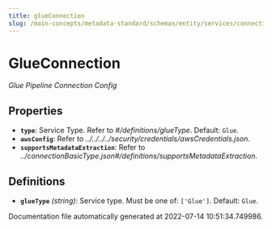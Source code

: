 ```yaml
---
title: glueConnection
slug: /main-concepts/metadata-standard/schemas/entity/services/connections/pipeline/glueconnection
---
```


# GlueConnection

*Glue Pipeline Connection Config*

## Properties

- **`type`**: Service Type. Refer to *#/definitions/glueType*. Default: `Glue`.
- **`awsConfig`**: Refer to *../../../../security/credentials/awsCredentials.json*.
- **`supportsMetadataExtraction`**: Refer to *../connectionBasicType.json#/definitions/supportsMetadataExtraction*.
## Definitions

- **`glueType`** *(string)*: Service type. Must be one of: `['Glue']`. Default: `Glue`.


Documentation file automatically generated at 2022-07-14 10:51:34.749986.
